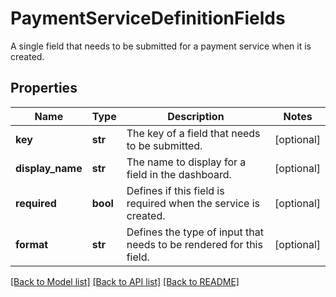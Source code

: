 # PaymentServiceDefinitionFields

A single field that needs to be submitted for a payment service when it is created.

## Properties
Name | Type | Description | Notes
------------ | ------------- | ------------- | -------------
**key** | **str** | The key of a field that needs to be submitted. | [optional] 
**display_name** | **str** | The name to display for a field in the dashboard. | [optional] 
**required** | **bool** | Defines if this field is required when the service is created. | [optional] 
**format** | **str** | Defines the type of input that needs to be rendered for this field. | [optional] 

[[Back to Model list]](../README.md#documentation-for-models) [[Back to API list]](../README.md#documentation-for-api-endpoints) [[Back to README]](../README.md)


